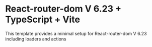 # React-router-dom V 6.23 + TypeScript + Vite

This template provides a minimal setup for React-router-dom V 6.23 including loaders and actions
